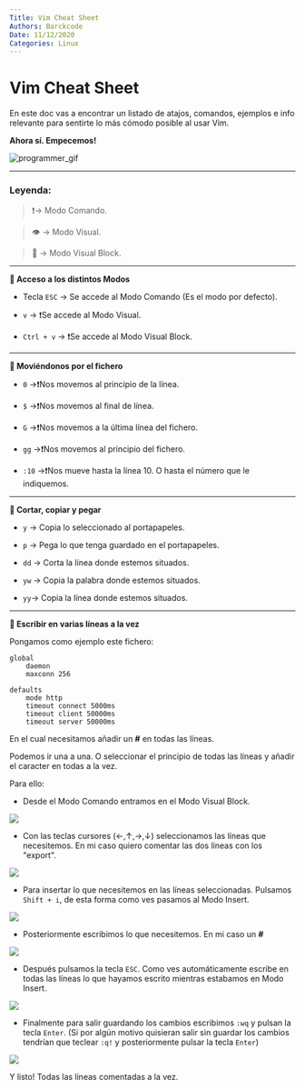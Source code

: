 ```yaml
---
Title: Vim Cheat Sheet
Authors: Barckcode
Date: 11/12/2020
Categories: Linux
---
```


# Vim Cheat Sheet

En este doc vas a encontrar un listado de atajos, comandos, ejemplos e info relevante para sentirte lo más cómodo posible al usar Vim.

**Ahora sí. Empecemos!**

![programmer_gif](https://media.giphy.com/media/13HgwGsXF0aiGY/giphy.gif)

---
### Leyenda:
>❗️-> Modo Comando.

>👁 -> Modo Visual.

>👀 -> Modo Visual Block.

---
**🔹 Acceso a los distintos Modos**

- Tecla `ESC` -> Se accede al Modo Comando (Es el modo por defecto).

- `v` -> ❗️Se accede al Modo Visual.

- `Ctrl + v` -> ❗️Se accede al Modo Visual Block.

---
**🔹 Moviéndonos por el fichero**

- `0` ->❗️Nos movemos al principio de la línea.

- `$` ->❗️Nos movemos al final de línea.

- `G` ->❗️Nos movemos a la última línea del fichero.

- `gg` ->❗️Nos movemos al principio del fichero.

- `:10` ->❗️Nos mueve hasta la línea 10. O hasta el número que le indiquemos.

---
**🔹 Cortar, copiar y pegar**

- `y` -> Copia lo seleccionado al portapapeles.

- `p` -> Pega lo que tenga guardado en el portapapeles.

- `dd` -> Corta la línea donde estemos situados.

- `yw` -> Copia la palabra donde estemos situados.

- `yy`-> Copia la línea donde estemos situados.

---
**🔹 Escribir en varias líneas a la vez**

Pongamos como ejemplo este fichero:

```
global
    daemon
    maxconn 256

defaults
    mode http
    timeout connect 5000ms
    timeout client 50000ms
    timeout server 50000ms
```

En el cual necesitamos añadir un **#** en todas las líneas.

Podemos ir una a una. O seleccionar el principio de todas las líneas y añadir el caracter en todas a la vez.

Para ello:

- Desde el Modo Comando entramos en el Modo Visual Block.

![](https://s3-eu-west-1.amazonaws.com/static.helmcode.com/images/posts/linux/vim_cheat_sheet/visual_block.png)

- Con las teclas cursores (←,↑,→,↓) seleccionamos las líneas que necesitemos. En mi caso quiero comentar las dos líneas con los "export".

![](https://s3-eu-west-1.amazonaws.com/static.helmcode.com/images/posts/linux/vim_cheat_sheet/visual_block_select.png)

- Para insertar lo que necesitemos en las líneas seleccionadas. Pulsamos `Shift + i`, de esta forma como ves pasamos al Modo Insert.

![](https://s3-eu-west-1.amazonaws.com/static.helmcode.com/images/posts/linux/vim_cheat_sheet/insert.png)

- Posteriormente escribimos lo que necesitemos. En mi caso un **#**

![](https://s3-eu-west-1.amazonaws.com/static.helmcode.com/images/posts/linux/vim_cheat_sheet/insert_hastag.png)

- Después pulsamos la tecla `ESC`. Como ves automáticamente escribe en todas las líneas lo que hayamos escrito mientras estabamos en Modo Insert.

![](https://s3-eu-west-1.amazonaws.com/static.helmcode.com/images/posts/linux/vim_cheat_sheet/insert_hastag_all.png)

- Finalmente para salir guardando los cambios escribimos `:wq` y pulsan la tecla `Enter`. (Si por algún motivo quisieran salir sin guardar los cambios tendrían que teclear `:q!` y posteriormente pulsar la tecla `Enter`)

![](https://s3-eu-west-1.amazonaws.com/static.helmcode.com/images/posts/linux/vim_cheat_sheet/vi_save.png)

Y listo! Todas las líneas comentadas a la vez.
